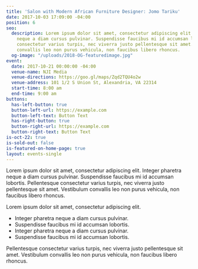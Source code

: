 ```yaml
---
title: 'Salon with Modern African Furniture Designer: Jomo Tariku'
date: 2017-10-03 17:09:00 -04:00
position: 6
seo:
  description: Lorem ipsum dolor sit amet, consectetur adipiscing elit. Integer pharetra
    neque a diam cursus pulvinar. Suspendisse faucibus mi id accumsan lobortis. Pellentesque
    consectetur varius turpis, nec viverra justo pellentesque sit amet. Vestibulum
    convallis leo non purus vehicula, non faucibus libero rhoncus.
  og-image: "/uploads/2018-OG-featuredimage.jpg"
event:
  date: 2017-10-21 00:00:00 -04:00
  venue-name: NJI Media
  venue-directions: https://goo.gl/maps/Zqd2TQU4o2w
  venue-address: 101 1/2 S Union St, Alexandria, VA 22314
  start-time: 8:00 am
  end-time: 9:00 am
buttons:
  has-left-button: true
  button-left-url: https://example.com
  button-left-text: Button Text
  has-right-button: true
  button-right-url: https://example.com
  button-right-text: Button Text
is-oct-22: true
is-sold-out: false
is-featured-on-home-page: true
layout: events-single
---
```


Lorem ipsum dolor sit amet, consectetur adipiscing elit. Integer pharetra neque a diam cursus pulvinar. Suspendisse faucibus mi id accumsan lobortis. Pellentesque consectetur varius turpis, nec viverra justo pellentesque sit amet. Vestibulum convallis leo non purus vehicula, non faucibus libero rhoncus.

Lorem ipsum dolor sit amet, consectetur adipiscing elit.

* Integer pharetra neque a diam cursus pulvinar.
* Suspendisse faucibus mi id accumsan lobortis.
* Integer pharetra neque a diam cursus pulvinar.
* Suspendisse faucibus mi id accumsan lobortis.

Pellentesque consectetur varius turpis, nec viverra justo pellentesque sit amet. Vestibulum convallis leo non purus vehicula, non faucibus libero rhoncus.